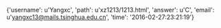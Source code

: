 {'username': u'Yangxc', 'path': u'xz1213/1213.html', 'answer': u'C', 'email': u'yangxc13@mails.tsinghua.edu.cn', 'time': '2016-02-27:23:21:19'}